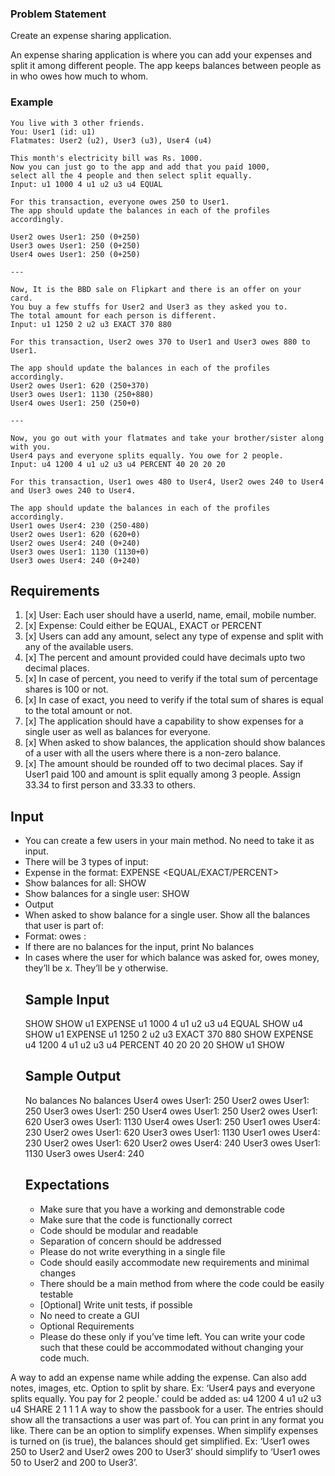 ### Problem Statement
Create an expense sharing application.

An expense sharing application is where you can add your expenses and split it among different people. The app keeps balances between people as in who owes how much to whom.

### Example
    You live with 3 other friends.
    You: User1 (id: u1)
    Flatmates: User2 (u2), User3 (u3), User4 (u4)

    This month's electricity bill was Rs. 1000.
    Now you can just go to the app and add that you paid 1000,
    select all the 4 people and then select split equally.
    Input: u1 1000 4 u1 u2 u3 u4 EQUAL

    For this transaction, everyone owes 250 to User1.
    The app should update the balances in each of the profiles accordingly.
    
    User2 owes User1: 250 (0+250)
    User3 owes User1: 250 (0+250)
    User4 owes User1: 250 (0+250)

    ---
    
    Now, It is the BBD sale on Flipkart and there is an offer on your card.
    You buy a few stuffs for User2 and User3 as they asked you to.
    The total amount for each person is different.
    Input: u1 1250 2 u2 u3 EXACT 370 880
    
    For this transaction, User2 owes 370 to User1 and User3 owes 880 to User1.
    
    The app should update the balances in each of the profiles accordingly.
    User2 owes User1: 620 (250+370)
    User3 owes User1: 1130 (250+880)
    User4 owes User1: 250 (250+0)
    
    ---
    
    Now, you go out with your flatmates and take your brother/sister along with you.
    User4 pays and everyone splits equally. You owe for 2 people.
    Input: u4 1200 4 u1 u2 u3 u4 PERCENT 40 20 20 20
    
    For this transaction, User1 owes 480 to User4, User2 owes 240 to User4 and User3 owes 240 to User4.
    
    The app should update the balances in each of the profiles accordingly.
    User1 owes User4: 230 (250-480)
    User2 owes User1: 620 (620+0)
    User2 owes User4: 240 (0+240)
    User3 owes User1: 1130 (1130+0)
    User3 owes User4: 240 (0+240)
    
## Requirements
1. [x] User: Each user should have a userId, name, email, mobile number.
2. [x] Expense: Could either be EQUAL, EXACT or PERCENT
3. [x] Users can add any amount, select any type of expense and split with any of the available users.
4. [x] The percent and amount provided could have decimals upto two decimal places.
5. [x] In case of percent, you need to verify if the total sum of percentage shares is 100 or not.
6. [x] In case of exact, you need to verify if the total sum of shares is equal to the total amount or not.
7. [x] The application should have a capability to show expenses for a single user as well as balances for everyone.
8. [x] When asked to show balances, the application should show balances of a user with all the users where there is a non-zero balance.
9. [x] The amount should be rounded off to two decimal places. Say if User1 paid 100 and amount is split equally among 3 people. Assign 33.34 to first person and 33.33 to others.
  ## Input
* You can create a few users in your main method. No need to take it as input.
* There will be 3 types of input:
* Expense in the format: EXPENSE <user-id-of-person-who-paid> <no-of-users> <space-separated-list-of-users> <EQUAL/EXACT/PERCENT> <space-separated-values-in-case-of-non-equal>
* Show balances for all: SHOW
* Show balances for a single user: SHOW <user-id>
* Output
* When asked to show balance for a single user. Show all the balances that user is part of:
* Format: <user-id-of-x> owes <user-id-of-y>: <amount>
* If there are no balances for the input, print No balances
* In cases where the user for which balance was asked for, owes money, they’ll be x. They’ll be y otherwise.
  ## Sample Input
    SHOW
    SHOW u1
    EXPENSE u1 1000 4 u1 u2 u3 u4 EQUAL
    SHOW u4
    SHOW u1
    EXPENSE u1 1250 2 u2 u3 EXACT 370 880
    SHOW
    EXPENSE u4 1200 4 u1 u2 u3 u4 PERCENT 40 20 20 20
    SHOW u1
    SHOW
  ## Sample Output
    No balances
    No balances
    User4 owes User1: 250
    User2 owes User1: 250
    User3 owes User1: 250
    User4 owes User1: 250
    User2 owes User1: 620
    User3 owes User1: 1130
    User4 owes User1: 250
    User1 owes User4: 230
    User2 owes User1: 620
    User3 owes User1: 1130
    User1 owes User4: 230
    User2 owes User1: 620
    User2 owes User4: 240
    User3 owes User1: 1130
    User3 owes User4: 240
  ## Expectations
  * Make sure that you have a working and demonstrable code
  * Make sure that the code is functionally correct
  * Code should be modular and readable
  * Separation of concern should be addressed
  * Please do not write everything in a single file
  * Code should easily accommodate new requirements and minimal changes
  * There should be a main method from where the code could be easily testable
  * [Optional] Write unit tests, if possible
  * No need to create a GUI
  * Optional Requirements
  * Please do these only if you’ve time left. You can write your code such that these could be accommodated without changing your code much.

A way to add an expense name while adding the expense. Can also add notes, images, etc.
Option to split by share. Ex: ‘User4 pays and everyone splits equally. You pay for 2 people.’ could be added as: u4 1200 4 u1 u2 u3 u4 SHARE 2 1 1 1
A way to show the passbook for a user. The entries should show all the transactions a user was part of. You can print in any format you like.
There can be an option to simplify expenses. When simplify expenses is turned on (is true), the balances should get simplified. Ex: ‘User1 owes 250 to User2 and User2 owes 200 to User3’ should simplify to ‘User1 owes 50 to User2 and 200 to User3’.
